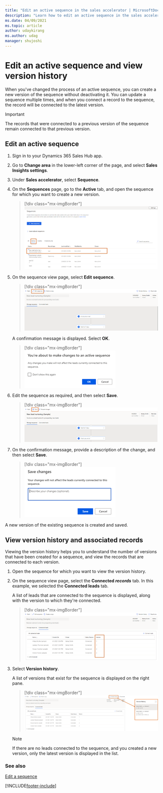 ```yaml
---
title: "Edit an active sequence in the sales accelerator | MicrosoftDocs"
description: "Learn how to edit an active sequence in the sales accelerator."
ms.date: 04/09/2021
ms.topic: article
author: udaykirang
ms.author: udag
manager: shujoshi
---
```


# Edit an active sequence and view version history
<!--note from editor: Title okay? If you don't like it, can you move the introduction to the "View edit history" H2 up to the beginning of the article and then just have procedure headings (**To edit an active sequence**, **To view version history and associated records**) for the two procedures? Otherwise we'll have just one H2, which we want to avoid.-->
When you've changed the process of an active sequence, you can create a new version of the sequence without deactivating it. You can update a sequence multiple times<!--note from editor: Edit okay? "Create multiple versions" to me means that several versions all exist at the same time, not that you update one single version over and over. If I've misunderstood, please excuse.-->, and when you connect a record to the sequence, the record will be connected to the latest version.

>[!IMPORTANT]
>The records that were connected to a previous version of the sequence remain connected to that previous version.

## Edit an active sequence

1.	Sign in to your Dynamics 365 Sales Hub app.   
2.	Go to **Change area** in the lower-left corner of the page, and select **Sales Insights settings**.   
3.	Under **Sales accelerator**, select **Sequence**.   
4.	On the **Sequences** page, go to the **Active** tab, and open the sequence for which you want to create a new version.   

    > [!div class="mx-imgBorder"]
    > ![Select an active sequence to edit](media/sequence-edit-active-select-sequence.png "Select an active sequence to edit")    
 
5.	On the sequence view page, select **Edit sequence**.

    > [!div class="mx-imgBorder"]
    > ![Edit a sequence](media/sequence-edit-active-select-edit-sequence.png "Edit a sequence")    
 
    A confirmation message is displayed. Select **OK**.

    > [!div class="mx-imgBorder"]
    > ![Confirmation message to edit a sequence](media/sequence-edit-active-sequence-confirmation.png "Confirmation message to edit a sequence")    
 
6.	Edit the sequence as required, and then select **Save**.

    > [!div class="mx-imgBorder"]
    > ![Save the edited sequence](media/sequence-edit-active-sequence-save.png "Save the edited sequence")     

7.	On the confirmation message, provide a description of the change, and then select **Save**.

    > [!div class="mx-imgBorder"]
    > ![Confirmation message to save the sequence](media/sequence-edit-active-sequence-save-confirmation-message.png "Confirmation message to save the sequence")     
 
A new version of the existing sequence is created and saved.

## View version history and associated records

Viewing the version history helps you to understand the number of versions that have been created for a sequence, and view the records that are connected to each version.    

1.	Open the sequence for which you want to view the version history.
2.	On the sequence view page, select the **Connected *records*** tab. In this example, we selected the **Connected leads** tab.    

    A list of leads that are connected to the sequence is displayed, along with the version to which they're connected.   

    > [!div class="mx-imgBorder"]
    > ![View the list of leads with associated versions](media/sequence-version-view-leads-list.png "View the list of leads with associated versions")     
 
3.	Select **Version history**.   

    A list of versions that exist<!--note from editor: Edit okay? You've said that a new lead gets connected to the most recent version by default, so it doesn't seem quite right to say the older versions are available.--> for the sequence is displayed on the right pane.

    > [!div class="mx-imgBorder"]
    > ![Select version history option](media/sequence-version-select-version-history.png "Select version history option")

    >[!NOTE]
    >If there are no leads connected to the sequence, and you created a new version, only the latest version is displayed in the list.

### See also

[Edit a sequence](edit-a-sequence.md)  



[!INCLUDE[footer-include](../includes/footer-banner.md)]
